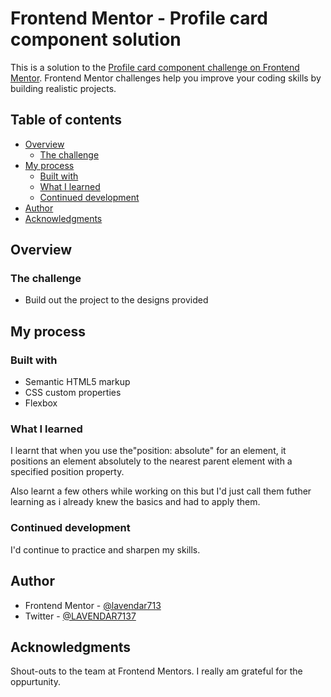 # Frontend Mentor - Profile card component solution

This is a solution to the [Profile card component challenge on Frontend Mentor](https://www.frontendmentor.io/challenges/profile-card-component-cfArpWshJ). Frontend Mentor challenges help you improve your coding skills by building realistic projects. 

## Table of contents

- [Overview](#overview)
  - [The challenge](#the-challenge)
- [My process](#my-process)
  - [Built with](#built-with)
  - [What I learned](#what-i-learned)
  - [Continued development](#continued-development)
- [Author](#author)
- [Acknowledgments](#acknowledgments)


## Overview

### The challenge

- Build out the project to the designs provided

## My process

### Built with

- Semantic HTML5 markup
- CSS custom properties
- Flexbox

### What I learned

I learnt that when you use the"position: absolute" for an element, it positions an element absolutely to the nearest parent element with a specified position property.

Also learnt a few others while working on this but I'd just call them futher learning as i already knew the basics and had to apply them.

### Continued development

I'd continue to practice and sharpen my skills.

## Author

- Frontend Mentor - [@lavendar713](https://www.frontendmentor.io/profile/lavendar713)
- Twitter - [@LAVENDAR7137](https://www.twitter.com/LAVENDAR7137)


## Acknowledgments

Shout-outs to the team at Frontend Mentors. I really am grateful for the oppurtunity.